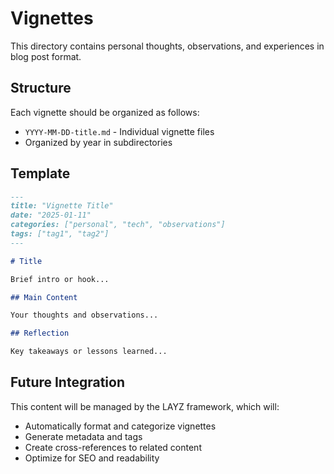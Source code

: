 # Vignettes

This directory contains personal thoughts, observations, and experiences in blog post format.

## Structure

Each vignette should be organized as follows:
- `YYYY-MM-DD-title.md` - Individual vignette files
- Organized by year in subdirectories

## Template

```markdown
---
title: "Vignette Title"
date: "2025-01-11"
categories: ["personal", "tech", "observations"]
tags: ["tag1", "tag2"]
---

# Title

Brief intro or hook...

## Main Content

Your thoughts and observations...

## Reflection

Key takeaways or lessons learned...
```

## Future Integration

This content will be managed by the LAYZ framework, which will:
- Automatically format and categorize vignettes
- Generate metadata and tags
- Create cross-references to related content
- Optimize for SEO and readability